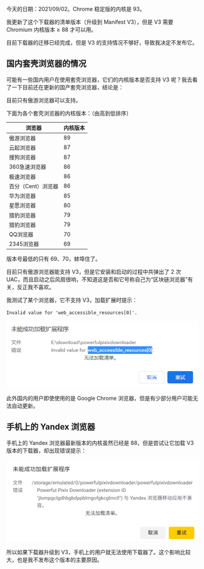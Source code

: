今天的日期：2021/09/02。Chrome 稳定版的内核是 93。

我更新了这个下载器的清单版本（升级到 Manifest V3），但是 V3 需要 Chromium 内核版本 ≥ 88 才可以用。

目前下载器的迁移已经完成，但是 V3 的支持情况不够好，导致我决定不发布它。

## 国内套壳浏览器的情况

可能有一些国内用户在使用套壳浏览器，它们的内核版本是否支持 V3 呢？我去看了一下目前还在更新的国产套壳浏览器，结论是：

目前只有傲游浏览器可以支持。

下面为各个套壳浏览器的内核版本：（由高到低排序）

| 浏览器        | 内核版本 |
| ------------- | -------- |
| 傲游浏览器    | 89       |
| 云起浏览器    | 87       |
| 搜狗浏览器    | 87       |
| 360急速浏览器 | 86       |
| 极速浏览器    | 86       |
| 百分（Cent）浏览器    | 86       |
| 华为浏览器    | 85       |
| 星愿浏览器    | 80       |
| 猎豹浏览器    | 79       |
| 猎豹浏览器    | 79       |
| QQ浏览器      | 70       |
| 2345浏览器    | 69       |

版本号最低的只有 69、70，蚌埠住了。

目前只有傲游浏览器能支持 V3，但是它安装和启动的过程中共弹出了 2 次 UAC，而且启动之后风扇很响，不知道这是否和它号称自己为“区块链浏览器”有关，反正我不喜欢。

我测试了某个浏览器，它不支持 V3，加载扩展时提示：

`Invalid value for 'web_accessible_resources[0]'.`

![](./images/20210902120056.png)

此外国内的用户即使使用的是 Google Chrome 浏览器，但是有少部分用户可能无法自动更新。

## 手机上的 Yandex 浏览器

手机上的 Yandex 浏览器最新版本的内核虽然已经是 88，但是尝试让它加载 V3 版本的下载器，却出现错误提示：

![](./images/20210902143848.png)

所以如果下载器升级到 V3，手机上的用户就无法使用下载器了。这个影响比较大，也是我不发布这个版本的主要原因。